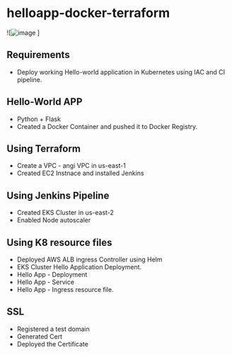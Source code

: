 # helloapp-docker-terraform

![![image](https://user-images.githubusercontent.com/30200458/177696662-4bddedbc-fd15-4208-90a4-7cd5fad11766.png)
]




## Requirements
- Deploy working Hello-world application in Kubernetes using IAC and CI pipeline.

## Hello-World APP
- Python + Flask
- Created a Docker Container and pushed it to Docker Registry.


## Using Terraform 
-   Create a VPC - angi VPC in us-east-1
-   Created EC2 Instnace and installed Jenkins

## Using Jenkins Pipeline
- Created EKS Cluster in us-east-2 
- Enabled Node autoscaler

## Using K8 resource files
- Deployed AWS ALB ingress Controller using Helm
- EKS Cluster Hello Application Deployment.
- Hello App - Deployment
- Hello App - Service
- Hello App - Ingress resource file.

## SSL 
- Registered a test domain
- Generated Cert
- Deployed the Certificate 
